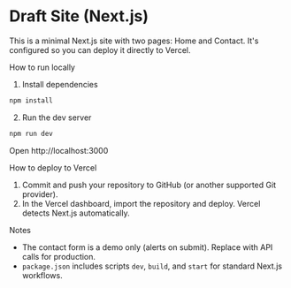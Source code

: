 # Draft Site (Next.js)

This is a minimal Next.js site with two pages: Home and Contact. It's configured so you can deploy it directly to Vercel.

How to run locally

1. Install dependencies

```bash
npm install
```

2. Run the dev server

```bash
npm run dev
```

Open http://localhost:3000

How to deploy to Vercel

1. Commit and push your repository to GitHub (or another supported Git provider).
2. In the Vercel dashboard, import the repository and deploy. Vercel detects Next.js automatically.

Notes

- The contact form is a demo only (alerts on submit). Replace with API calls for production.
- `package.json` includes scripts `dev`, `build`, and `start` for standard Next.js workflows.
